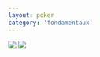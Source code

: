 ```yaml
---
layout: poker
category: 'fondamentaux'
---
```


<img src="https://i.imgur.com/Kl95nUT.png">
<img src="https://i.imgur.com/cBGVBkP.png">
